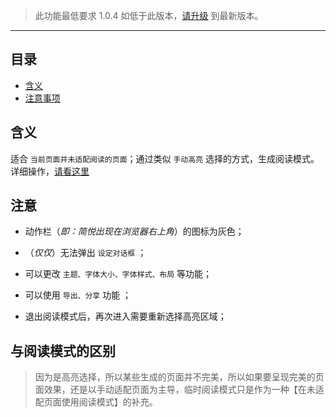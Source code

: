 > 此功能最低要求 1.0.4 如低于此版本，[请升级](http://ksria.com/simpread/) 到最新版本。

***

目录
---
- [含义](https://github.com/Kenshin/simpread/wiki/%E7%AB%99%E7%82%B9%E7%BC%96%E8%BE%91%E5%99%A8#%E5%90%AB%E4%B9%89)
- [注意事项](https://github.com/Kenshin/simpread/wiki/%E7%AB%99%E7%82%B9%E7%BC%96%E8%BE%91%E5%99%A8#%E6%B3%A8%E6%84%8F%E4%BA%8B%E9%A1%B9)

含义
---
适合 `当前页面并未适配阅读的页面`；通过类似 `手动高亮` 选择的方式，生成阅读模式。详细操作，[请看这里](http://ksria.com/simpread/welcome/version_1.0.4.html#temp-read-mode)

注意
---

- 动作栏（_即：简悦出现在浏览器右上角_）的图标为灰色；

- （_仅仅_）无法弹出 `设定对话框` ；

- 可以更改 `主题、字体大小、字体样式、布局` 等功能；

- 可以使用 `导出、分享` 功能 ；

- 退出阅读模式后，再次进入需要重新选择高亮区域；

与阅读模式的区别
---

> 因为是高亮选择，所以某些生成的页面并不完美，所以如果要呈现完美的页面效果，还是以手动适配页面为主导，临时阅读模式只是作为一种【在未适配页面使用阅读模式】的补充。
